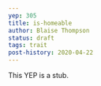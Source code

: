 ```yaml
---
yep: 305
title: is-homeable
author: Blaise Thompson
status: draft
tags: trait
post-history: 2020-04-22
---
```


This YEP is a stub.
